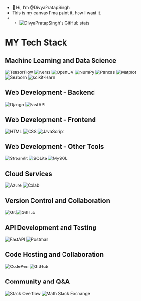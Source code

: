 - 👋 Hi, I’m @DivyaPratapSingh
- This is my canvas I'ma paint it, how I want it.
- - ![DivyaPratapSingh's GitHub stats](https://github-readme-stats.vercel.app/api?username=pratapsdev11&show_icons=true&theme=radical)
#  MY Tech Stack

## Machine Learning and Data Science
![TensorFlow](https://img.shields.io/badge/TensorFlow-%2300a0e5.svg?&style=for-the-badge&logo=TensorFlow&logoColor=white) ![Keras](https://img.shields.io/badge/Keras-%23D00000.svg?&style=for-the-badge&logo=Keras&logoColor=white) ![OpenCV](https://img.shields.io/badge/OpenCV-%23FD6F02.svg?&style=for-the-badge&logo=OpenCV&logoColor=white)  ![NumPy](https://img.shields.io/badge/NumPy-%23013243.svg?&style=for-the-badge&logo=numpy&logoColor=white) ![Pandas](https://img.shields.io/badge/Pandas-%23150458.svg?&style=for-the-badge&logo=pandas&logoColor=white) ![Matplot](https://img.shields.io/badge/Matplot-%23007ACC.svg?&style=for-the-badge&logo=matplotlib&logoColor=white) ![Seaborn](https://img.shields.io/badge/Seaborn-%230072C6.svg?&style=for-the-badge&logo=Seaborn&logoColor=white) ![scikit-learn](https://img.shields.io/badge/scikit--learn-%23F7931E.svg?&style=for-the-badge&logo=scikit-learn&logoColor=white)

## Web Development - Backend
![Django](https://img.shields.io/badge/Django-%23092E20.svg?&style=for-the-badge&logo=Django&logoColor=white) ![FastAPI](https://img.shields.io/badge/FastAPI-%230170FE.svg?&style=for-the-badge&logo=FastAPI&logoColor=white)

## Web Development - Frontend
![HTML](https://img.shields.io/badge/HTML-%23E44D26.svg?&style=for-the-badge&logo=html5&logoColor=white) ![CSS](https://img.shields.io/badge/CSS-%231572B6.svg?&style=for-the-badge&logo=css3&logoColor=white) ![JavaScript](https://img.shields.io/badge/JavaScript-%23F7DF1E.svg?&style=for-the-badge&logo=javascript&logoColor=black)

## Web Development - Other Tools
![Streamlit](https://img.shields.io/badge/Streamlit-%235E4A8E.svg?&style=for-the-badge&logo=Streamlit&logoColor=white) ![SQLite](https://img.shields.io/badge/SQLite-%23003B57.svg?&style=for-the-badge&logo=SQLite&logoColor=white) ![MySQL](https://img.shields.io/badge/MySQL-%2300758F.svg?&style=for-the-badge&logo=MySQL&logoColor=white)

## Cloud Services
![Azure](https://img.shields.io/badge/Azure-%230078D4.svg?&style=for-the-badge&logo=Microsoft-Azure&logoColor=white) ![Colab](https://img.shields.io/badge/Colab-%23F9AB00.svg?&style=for-the-badge&logo=Google-Colab&logoColor=black)

## Version Control and Collaboration
![Git](https://img.shields.io/badge/Git-%23F05032.svg?&style=for-the-badge&logo=git&logoColor=white) ![GitHub](https://img.shields.io/badge/GitHub-%23121011.svg?&style=for-the-badge&logo=GitHub&logoColor=white)

## API Development and Testing
![FastAPI](https://img.shields.io/badge/FastAPI-%230170FE.svg?&style=for-the-badge&logo=FastAPI&logoColor=white) ![Postman](https://img.shields.io/badge/Postman-%23FF6C37.svg?&style=for-the-badge&logo=Postman&logoColor=white)

## Code Hosting and Collaboration
![CodePen](https://img.shields.io/badge/CodePen-%23000000.svg?&style=for-the-badge&logo=CodePen&logoColor=white) ![GitHub](https://img.shields.io/badge/GitHub-%23121011.svg?&style=for-the-badge&logo=GitHub&logoColor=white)

## Community and Q&A
![Stack Overflow](https://img.shields.io/badge/Stack%20Overflow-%23FE7A16.svg?&style=for-the-badge&logo=Stack-Overflow&logoColor=white) ![Math Stack Exchange](https://img.shields.io/badge/Mathematics%20Stack%20Exchange-%23485E90.svg?&style=for-the-badge&logo=Stack-Exchange&logoColor=white)


  
